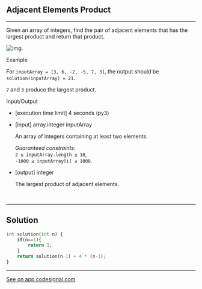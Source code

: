 ## Adjacent Elements Product
---

Given an array of integers, find the pair of adjacent elements that has the largest product and return that product.

![img.](https://codesignal.s3.amazonaws.com/tasks/shapeArea/img/area.png?_tm=1624642306583)

Example

For `inputArray = [3, 6, -2, -5, 7, 3]`, the output should be\
`solution(inputArray) = 21`.

`7` and `3` produce the largest product.

Input/Output

-   [execution time limit] 4 seconds (py3)

-   [input] array.integer inputArray

    An array of integers containing at least two elements.

    *Guaranteed constraints:*\
    `2 ≤ inputArray.length ≤ 10`,\
    `-1000 ≤ inputArray[i] ≤ 1000`.

-   [output] integer

    The largest product of adjacent elements.

<br>

---
## Solution

```python
int solution(int n) {
    if(n==1){
        return 1;
    }
    return solution(n-1) + 4 * (n-1);
}
```

---
[See on app.codesignal.com](hhttps://app.codesignal.com/arcade/intro/level-2/yuGuHvcCaFCKk56rJ)
